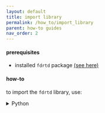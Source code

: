 ```yaml
---
layout: default
title: import library
permalink: /how_to/import_library
parent: how-to guides
nav_order: 2
---
```


#### prerequisites

* installed `fdrtd` package [(see here)](../3_1_install_package)

#### how-to

to import the `fdrtd` library, use:

<details markdown="block">
  <summary> Python </summary>
 
```python
import fdrtd
```
</details>

